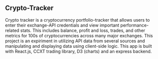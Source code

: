## Crypto-Tracker 

Crypto tracker is a cryptocurrency portfolio-tracker that allows users to enter their exchange-API credentials and view important performance-related stats. This includes balance, profit and loss, trades, and other metrics for 100s of cryptocurrencies across many major exchanges. This project is an expiriment in utilizing API data from several sources and manipulating and displaying data using client-side logic. This app is built with React.js, CCXT trading library, D3 (charts) and an express backend. 